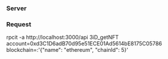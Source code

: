 
### Server


### Request

rpcit -a http://localhost:3000/api 3iD_getNFT account=0xd3C1D6adB70d95e51ECE01Ad5614bE8175C05786 blockchain=:'{"name": "ethereum", "chainId": 5}'